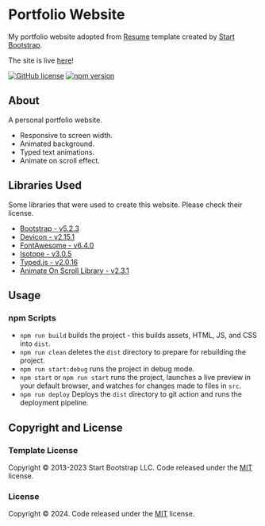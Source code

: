 # Portfolio Website

My portfolio website adopted from [Resume](https://startbootstrap.com/theme/resume/) template created by [Start Bootstrap](https://startbootstrap.com/).

The site is live [here](https://humrajgill.github.io/portfolio-site/)!

[![GitHub license](https://img.shields.io/badge/license-MIT-blue.svg)](https://raw.githubusercontent.com/StartBootstrap/startbootstrap-resume/master/LICENSE)
[![npm version](https://img.shields.io/npm/v/startbootstrap-resume.svg)](https://www.npmjs.com/package/startbootstrap-resume)

## About

A personal portfolio website.

- Responsive to screen width.
- Animated background.
- Typed text animations.
- Animate on scroll effect.

## Libraries Used

Some libraries that were used to create this website. Please check their license.

- [Bootstrap - v5.2.3](https://getbootstrap.com/)
- [Devicon - v2.15.1](https://devicon.dev/)
- [FontAwesome - v6.4.0](https://fontawesome.com/)
- [Isotope - v3.0.5](https://isotope.metafizzy.co/)
- [Typed.js - v2.0.16](https://github.com/mattboldt/typed.js/releases/tag/v2.0.16)
- [Animate On Scroll Library - v2.3.1](https://michalsnik.github.io/aos/)

## Usage

### npm Scripts

- `npm run build` builds the project - this builds assets, HTML, JS, and CSS into `dist`.
- `npm run clean` deletes the `dist` directory to prepare for rebuilding the project.
- `npm run start:debug` runs the project in debug mode.
- `npm start` or `npm run start` runs the project, launches a live preview in your default browser, and watches for changes made to files in `src`.
- `npm run deploy` Deploys the `dist` directory to git action and runs the deployment pipeline.

## Copyright and License

### Template License

Copyright © 2013-2023 Start Bootstrap LLC. Code released under the [MIT](https://github.com/StartBootstrap/startbootstrap-resume/blob/master/LICENSE) license.

### License

Copyright © 2024. Code released under the [MIT](https://github.com/humrajgill/portfolio-site/blob/main/LICENSE) license.
